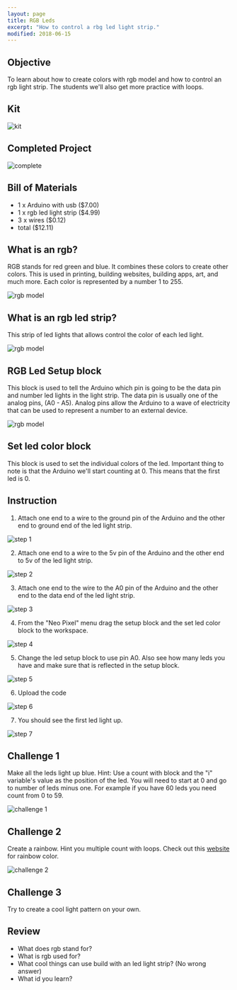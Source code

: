 ```yaml
---
layout: page
title: RGB Leds
excerpt: "How to control a rbg led light strip."
modified: 2018-06-15
---
```


## Objective

To learn about how to create colors with rgb model and how to control an rgb light strip.  The students we'll also get more practice with loops.

## Kit

![kit](/images/summer-camp/day-2/rbg-led-strip/kit.jpg)

## Completed Project

![complete](/images/summer-camp/day-2/rbg-led-strip/challenge-1.jpg)

## Bill of Materials 

- 1 x Arduino with usb  ($7.00) 
- 1 x rgb led light strip ($4.99)
- 3 x wires ($0.12)
- total ($12.11)

## What is an rgb?

RGB stands for red green and blue.  It combines these colors to create other colors.  This is used in printing, building websites, building apps, art, and much more.  Each color is represented by a number 1 to 255.

![rgb model](/images/summer-camp/day-2/rbg-led-strip/rgb.gif#img-phone)

## What is an rgb led strip?

This strip of led lights that allows control the color of each led light.  

![rgb model](/images/summer-camp/day-2/rbg-led-strip/rgb-led-strip.jpg)

## RGB Led Setup block

This block is used to tell the Arduino which pin is going to be the data pin and number led lights in the light strip.  The data pin is usually one of the analog pins, (A0 - A5).  Analog pins allow the Arduino to a wave of electricity that can be used to represent a number to an external device.

![rgb model](/images/summer-camp/day-2/rbg-led-strip/setup-block.png)

## Set led color block

This block is used to set the individual colors of the led.  Important thing to note is that the Arduino we'll start counting at 0.  This means that the first led is 0.  

## Instruction

1)  Attach one end to a wire to the ground pin of the Arduino and the other end to ground end of the led light strip.

![step 1](/images/summer-camp/day-2/rbg-led-strip/step_1.jpg)

2) Attach one end to a wire to the 5v pin of the Arduino and the other end to 5v of the led light strip.

![step 2](/images/summer-camp/day-2/rbg-led-strip/step_2.jpg)

3) Attach one end to the wire to the A0 pin of the Arduino and the other end to the data end of the led light strip.

![step 3](/images/summer-camp/day-2/rbg-led-strip/step_3.jpg)

4) From the "Neo Pixel" menu drag the setup block and the set led color block to the workspace.

![step 4](/images/summer-camp/day-2/rbg-led-strip/step_4.png#img-phone)

5) Change the led setup block to use pin A0.  Also see how many leds you have and make sure that is reflected in the setup block.

![step 5](/images/summer-camp/day-2/rbg-led-strip/step_5.png#img-phone)

6) Upload the code

![step 6](/images/upload-1.png)

7) You should see the first led light up.

![step 7](/images/summer-camp/day-2/rbg-led-strip/step_7.jpg)

## Challenge 1

Make all the leds light up blue.  Hint: Use a count with block and the "i" variable's value as the position of the led.  You will need to start at 0 and go to number of leds minus one.  For example if you have 60 leds you need count from 0 to 59.

![challenge 1](/images/summer-camp/day-2/rbg-led-strip/challenge-1.jpg)


## Challenge 2

Create a rainbow.  Hint you multiple count with  loops.  Check out this [website](https://eo.ucar.edu/kids/sky/colors1.htm) for rainbow color.

![challenge 2](/images/summer-camp/day-2/rbg-led-strip/challenge-2.jpg)


## Challenge 3

Try to create a cool light pattern on your own.

## Review

- What does rgb stand for?
- What is rgb used for?
- What cool things can use build with an led light strip? (No wrong answer)
- What id you learn?






